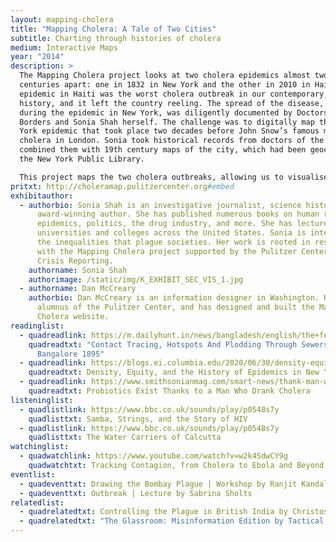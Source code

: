 ```yaml
---
layout: mapping-cholera
title: "Mapping Cholera: A Tale of Two Cities"
subtitle: Charting through histories of cholera
medium: Interactive Maps
year: "2014"
description: >
  The Mapping Cholera project looks at two cholera epidemics almost two
  centuries apart: one in 1832 in New York and the other in 2010 in Haiti. The
  epidemic in Haiti was the worst cholera outbreak in our contemporary, recent
  history, and it left the country reeling. The spread of the disease, unlike
  during the epidemic in New York, was diligently documented by Doctors Without
  Borders and Sonia Shah herself. The challenge was to digitally map the New
  York epidemic that took place two decades before John Snow’s famous mapping of
  cholera in London. Sonia took historical records from doctors of the time and
  combined them with 19th century maps of the city, which had been geocoded by
  the New York Public Library.

  This project maps the two cholera outbreaks, allowing us to visualise the spread of the disease, the differences and similarities between the two epidemics, and renders visible the magnitude and scale of this disease.
pritxt: http://choleramap.pulitzercenter.org#embed
exhibitauthor:
  - authorbio: Sonia Shah is an investigative journalist, science historian, and
      award-winning author. She has published numerous books on human rights,
      epidemics, politics, the drug industry, and more. She has lectured in
      universities and colleges across the United States. Sonia is interested in
      the inequalities that plague societies. Her work is rooted in research,
      with the Mapping Cholera project supported by the Pulitzer Center on
      Crisis Reporting.
    authorname: Sonia Shah
    authorimage: /static/img/K_EXHIBIT_SEC_VIS_1.jpg
  - authorname: Dan McCreary
    authorbio: Dan McCreary is an information designer in Washington. He is an
      alumnus of the Pulitzer Center, and has designed and built the Mapping
      Cholera website.
readinglist:
  - quadreadlink: https://m.dailyhunt.in/news/bangladesh/english/the+federal+english-epaper-thefeden/contact+tracing+hotspots+and+plodding+through+sewers+cholera+in+bangalore+1895-newsid-n179325830
    quadreadtxt: "Contact Tracing, Hotspots And Plodding Through Sewers: Cholera In
      Bangalore 1895"
  - quadreadlink: https://blogs.ei.columbia.edu/2020/06/30/density-equity-history-epidemics-nyc/
    quadreadtxt: Density, Equity, and the History of Epidemics in New York City
  - quadreadlink: https://www.smithsonianmag.com/smart-news/thank-man-who-drank-cholera-your-yogurt-180955197/
    quadreadtxt: Probiotics Exist Thanks to a Man Who Drank Cholera
listeninglist:
  - quadlistlink: https://www.bbc.co.uk/sounds/play/p0548s7y
    quadlisttxt: Samba, Strings, and the Story of HIV
  - quadlistlink: https://www.bbc.co.uk/sounds/play/p0548s7y
    quadlisttxt: The Water Carriers of Calcutta
watchinglist:
  - quadwatchlink: https://www.youtube.com/watch?v=w2k4SdwCY9g
    quadwatchtxt: Tracking Contagion, from Cholera to Ebola and Beyond
eventlist:
  - quadeventtxt: Drawing the Bombay Plague | Workshop by Ranjit Kandalgaonkar
  - quadeventtxt: Outbreak | Lecture by Sabrina Sholts
relatedlist:
  - quadrelatedtxt: Controlling the Plague in British India by Christos Lynteris
  - quadrelatedtxt: "The Glassroom: Misinformation Edition by Tactical Tech"
---
```

